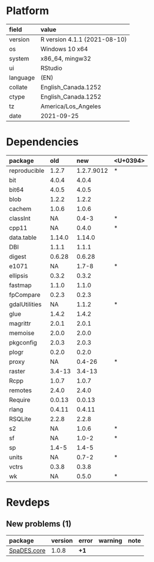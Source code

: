 # Platform

|field    |value                        |
|:--------|:----------------------------|
|version  |R version 4.1.1 (2021-08-10) |
|os       |Windows 10 x64               |
|system   |x86_64, mingw32              |
|ui       |RStudio                      |
|language |(EN)                         |
|collate  |English_Canada.1252          |
|ctype    |English_Canada.1252          |
|tz       |America/Los_Angeles          |
|date     |2021-09-25                   |

# Dependencies

|package       |old    |new        |<U+0394>  |
|:-------------|:------|:----------|:--|
|reproducible  |1.2.7  |1.2.7.9012 |*  |
|bit           |4.0.4  |4.0.4      |   |
|bit64         |4.0.5  |4.0.5      |   |
|blob          |1.2.2  |1.2.2      |   |
|cachem        |1.0.6  |1.0.6      |   |
|classInt      |NA     |0.4-3      |*  |
|cpp11         |NA     |0.4.0      |*  |
|data.table    |1.14.0 |1.14.0     |   |
|DBI           |1.1.1  |1.1.1      |   |
|digest        |0.6.28 |0.6.28     |   |
|e1071         |NA     |1.7-8      |*  |
|ellipsis      |0.3.2  |0.3.2      |   |
|fastmap       |1.1.0  |1.1.0      |   |
|fpCompare     |0.2.3  |0.2.3      |   |
|gdalUtilities |NA     |1.1.2      |*  |
|glue          |1.4.2  |1.4.2      |   |
|magrittr      |2.0.1  |2.0.1      |   |
|memoise       |2.0.0  |2.0.0      |   |
|pkgconfig     |2.0.3  |2.0.3      |   |
|plogr         |0.2.0  |0.2.0      |   |
|proxy         |NA     |0.4-26     |*  |
|raster        |3.4-13 |3.4-13     |   |
|Rcpp          |1.0.7  |1.0.7      |   |
|remotes       |2.4.0  |2.4.0      |   |
|Require       |0.0.13 |0.0.13     |   |
|rlang         |0.4.11 |0.4.11     |   |
|RSQLite       |2.2.8  |2.2.8      |   |
|s2            |NA     |1.0.6      |*  |
|sf            |NA     |1.0-2      |*  |
|sp            |1.4-5  |1.4-5      |   |
|units         |NA     |0.7-2      |*  |
|vctrs         |0.3.8  |0.3.8      |   |
|wk            |NA     |0.5.0      |*  |

# Revdeps

## New problems (1)

|package                               |version |error  |warning |note |
|:-------------------------------------|:-------|:------|:-------|:----|
|[SpaDES.core](problems.md#spadescore) |1.0.8   |__+1__ |        |     |

